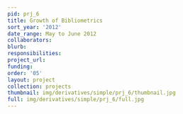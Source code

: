 ```yaml
---
pid: prj_6
title: Growth of Bibliometrics
sort_year: '2012'
date_range: May to June 2012
collaborators: 
blurb: 
responsibilities: 
project_url: 
funding: 
order: '05'
layout: project
collection: projects
thumbnail: img/derivatives/simple/prj_6/thumbnail.jpg
full: img/derivatives/simple/prj_6/full.jpg
---
```

